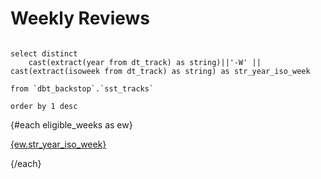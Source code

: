 # Weekly Reviews

```eligible_weeks

select distinct
    cast(extract(year from dt_track) as string)||'-W' || cast(extract(isoweek from dt_track) as string) as str_year_iso_week

from `dbt_backstop`.`sst_tracks`

order by 1 desc
```

{#each eligible_weeks as ew}
    
[{ew.str_year_iso_week}](/weekly-review/{ew.str_year_iso_week})

{/each}